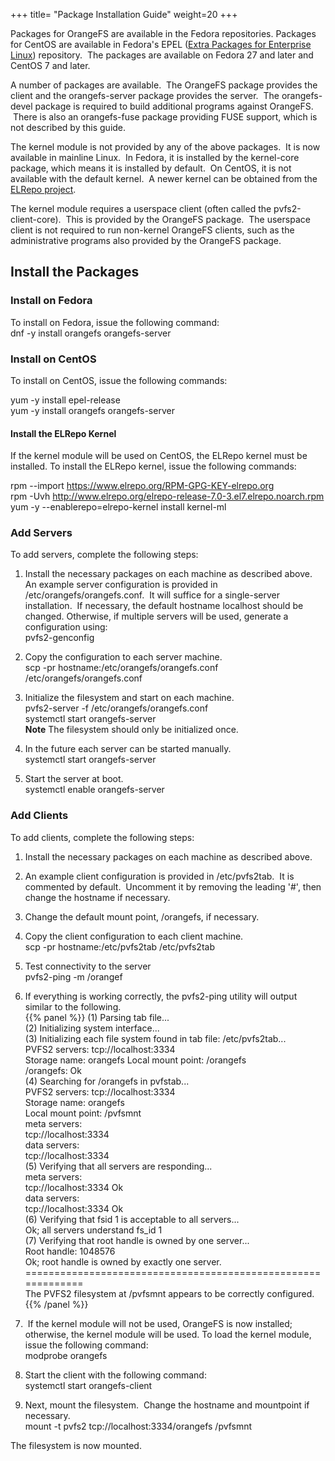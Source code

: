+++
title= "Package Installation Guide"
weight=20
+++

Packages for OrangeFS are available in the Fedora repositories. Packages
for CentOS are available in Fedora's EPEL ([Extra Packages for
Enterprise Linux](https://fedoraproject.org/wiki/EPEL)) repository.  The
packages are available on Fedora 27 and later and CentOS 7 and later.

A number of packages are available.  The OrangeFS package provides the
client and the orangefs-server package provides the server.  The
orangefs-devel package is required to build additional programs against
OrangeFS.  There is also an orangefs-fuse package providing FUSE
support, which is not described by this guide.

The kernel module is not provided by any of the above packages.  It is
now available in mainline Linux.  In Fedora, it is installed by the
kernel-core package, which means it is installed by default.  On CentOS,
it is not available with the default kernel.  A newer kernel can be
obtained from the [ELRepo
project](http://www.elrepo.org/tiki/tiki-index.php).

The kernel module requires a userspace client (often called the
pvfs2-client-core).  This is provided by the OrangeFS package.  The
userspace client is not required to run non-kernel OrangeFS clients,
such as the administrative programs also provided by the OrangeFS
package.

Install the Packages
--------------------

### Install on Fedora

To install on Fedora, issue the following command:  
dnf -y install orangefs orangefs-server

### Install on CentOS

To install on CentOS, issue the following commands:

yum -y install epel-release  
yum -y install orangefs orangefs-server

#### Install the ELRepo Kernel

If the kernel module will be used on CentOS, the ELRepo kernel must be
installed. To install the ELRepo kernel, issue the following commands:

rpm --import https://www.elrepo.org/RPM-GPG-KEY-elrepo.org  
rpm -Uvh
 http://www.elrepo.org/elrepo-release-7.0-3.el7.elrepo.noarch.rpm  
yum -y --enablerepo=elrepo-kernel install kernel-ml

### Add Servers

To add servers, complete the following steps:

1.  Install the necessary packages on each machine as described above.
    An example server configuration is provided in
    /etc/orangefs/orangefs.conf.  It will suffice for a single-server
    installation.  If necessary, the default hostname localhost should
    be changed. Otherwise, if multiple servers will be used, generate a
    configuration using:  
    pvfs2-genconfig

2.  Copy the configuration to each server machine.  
    scp -pr hostname:/etc/orangefs/orangefs.conf /etc/orangefs/orangefs.conf

3.  Initialize the filesystem and start on each machine.  
    pvfs2-server -f /etc/orangefs/orangefs.conf  
    systemctl start orangefs-server  
    **Note** The filesystem should only be initialized once.    

4.  In the future each server can be started manually.  
    systemctl start orangefs-server  

5.  Start the server at boot.  
    systemctl enable orangefs-server  

### Add Clients

To add clients, complete the following steps:

1.  Install the necessary packages on each machine as described above.
2.  An example client configuration is provided in /etc/pvfs2tab.  It is
    commented by default.  Uncomment it by removing the leading '\#',
    then change the hostname if necessary.  
3.  Change the default mount point, /orangefs, if necessary.
4.  Copy the client configuration to each client machine.  
    scp -pr hostname:/etc/pvfs2tab /etc/pvfs2tab

5.  Test connectivity to the server  
    pvfs2-ping -m /orangef  

6.  If everything is working correctly, the pvfs2-ping utility will
    output similar to the following.  
​{{% panel %}}
(1) Parsing tab file...  
(2) Initializing system interface...  
(3) Initializing each file system found in tab file: /etc/pvfs2tab...  
    PVFS2 servers: tcp://localhost:3334   
    Storage name: orangefs 
    Local mount point: /orangefs  
/orangefs: Ok  
(4) Searching for /orangefs in pvfstab...  
PVFS2 servers: tcp://localhost:3334  
Storage name: orangefs  
Local mount point: /pvfsmnt  
meta servers:  
tcp://localhost:3334  
data servers:  
tcp://localhost:3334  
(5) Verifying that all servers are responding...  
meta servers:  
tcp://localhost:3334 Ok  
data servers:  
tcp://localhost:3334 Ok  
(6) Verifying that fsid 1 is acceptable to all servers...  
Ok; all servers understand fs_id 1  
(7) Verifying that root handle is owned by one server...  
Root handle: 1048576  
Ok; root handle is owned by exactly one server.  
 =============================================================  
The PVFS2 filesystem at /pvfsmnt appears to be correctly configured.
{{% /panel %}} 

7.   If the kernel module will not be used, OrangeFS is now installed;
    otherwise, the kernel module will be used. To load the kernel
    module, issue the following command:  
    modprobe orangefs  

8.  Start the client with the following command:  
    systemctl start orangefs-client  

9.  Next, mount the filesystem.  Change the hostname and mountpoint if
    necessary.  
    mount -t pvfs2 tcp://localhost:3334/orangefs /pvfsmnt  

The filesystem is now mounted.

 

 

 

 

 

 

 

 

 
